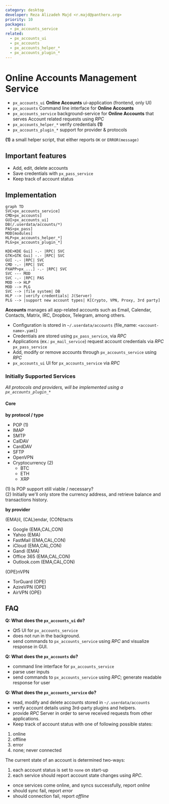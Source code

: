 ```yaml
---
category: desktop
developer: Reza Alizadeh Majd <r.majd@pantherx.org>
priority: 10
packages:
  - px_accounts_service
related:
  - px_accounts_ui
  - px_accounts
  - px_accounts_helper_*
  - px_accounts_plugin_*
---
```


# Online Accounts Management Service

- `px_accounts_ui` **Online Accounts** ui-application (frontend, only UI)
- `px_accounts` Command line interface for **Online Accounts**
- `px_accounts_service` background-service for **Online Accounts** that serves Account related requests using _RPC_
- `px_accounts_helper_*` verify credentials **(1)**
- `px_accounts_plugin_*` support for provider & protocols

**(1)** a small helper script, that either reports `OK` or `ERROR(message)`  

## Important features

- Add, edit, delete accounts
- Save credentials with `px_pass_service`
- Keep track of account status

## Implementation

```mermaid
graph TD
SVC>px_accounts_service]
CMD>px_accounts]
GUI>px_accounts_ui]
DB(/.userdata/accounts/*)
PAS>px_pass]
MOD[modules]
HLP>px_accounts_helper_*]
PLG>px_accounts_plugin_*]

KDE>KDE Gui] -.- |RPC| SVC
GTK>GTK Gui] -.- |RPC| SVC
GUI -.- |RPC| SVC
CMD -.- |RPC| SVC
PXAPP>px_...] -.- |RPC| SVC
SVC --- MOD
SVC -.- |RPC| PAS
MOD --> HLP
MOD --> PLG
SVC --> |file system| DB
HLP --> |verify credentials| J(Server)
PLG --> |support new account types| K[Crypto, VPN, Proxy, 3rd party]
```

**Accounts** manages all app-related accounts such as Email, Calendar, Contacts, Matrix, IRC, Dropbox, Telegram, among others.

- Configuration is stored in `~/.userdata/accounts` (file_name: `<account-name>.yaml`)
- Credentials are stored using `px_pass_service`, via _RPC_
- Applications (ex.: `px_mail_service`) request account credentials via _RPC_ `px_pass_service`
- Add, modify or remove accounts through `px_accounts_service` using _RPC_
- `px_accounts_ui` UI for `px_accounts_service` via _RPC_

### Initially Supported Services

_All protocols and providers, will be implemented using a `px_accounts_plugin_*`_

#### Core

**by protocol / type**

- POP (1)
- IMAP
- SMTP
- CalDAV
- CardDAV
- SFTP
- OpenVPN
- Cryptocurrency (2)
  - BTC
  - ETH
  - XRP

(1) Is POP support still viable / necessary?  
(2) Initially we'll only store the currency address, and retrieve balance and transactions history.

**by provider**

(EMA)il, (CAL)endar, (CON)tacts

- Google (EMA,CAL,CON)
- Yahoo (EMA)
- FastMail (EMA,CAL,CON)
- iCloud (EMA,CAL,CON)
- Gandi (EMA)
- Office 365 (EMA,CAL,CON)
- Outlook.com (EMA,CAL,CON)

(OPE)nVPN

- TorGuard (OPE)
- AzireVPN (OPE)
- AirVPN (OPE)

## FAQ

**Q: What does the `px_accounts_ui` do?**

- Qt5 UI for `px_accounts_service`
- does not run in the background.
- send commands to  `px_accounts_service` using _RPC_ and visualize response in GUI.

**Q: What does the `px_accounts` do?**

- command line interface for `px_accounts_service`
- parse user inputs
- send commands to `px_accounts_service` using _RPC_; generate readable response for user

**Q: What does the `px_accounts_service` do?**

- read, modify and delete accounts stored in `~/.userdata/accounts`
- verify account details using 3rd-party plugins and helpers. 
- provide _RPC_ Server in order to serve received requests from other applications. 
- Keep track of account status with one of following possible states:

1. online
2. offline
3. error
4. none; never connected

The current state of an account is determined two-ways:

1. each account status is set to `none` on start-up
2. each service should report account state changes using _RPC_.

- once services come online, and syncs successfully, report _online_
- should sync fail, report _error_
- should connection fail, report _offline_